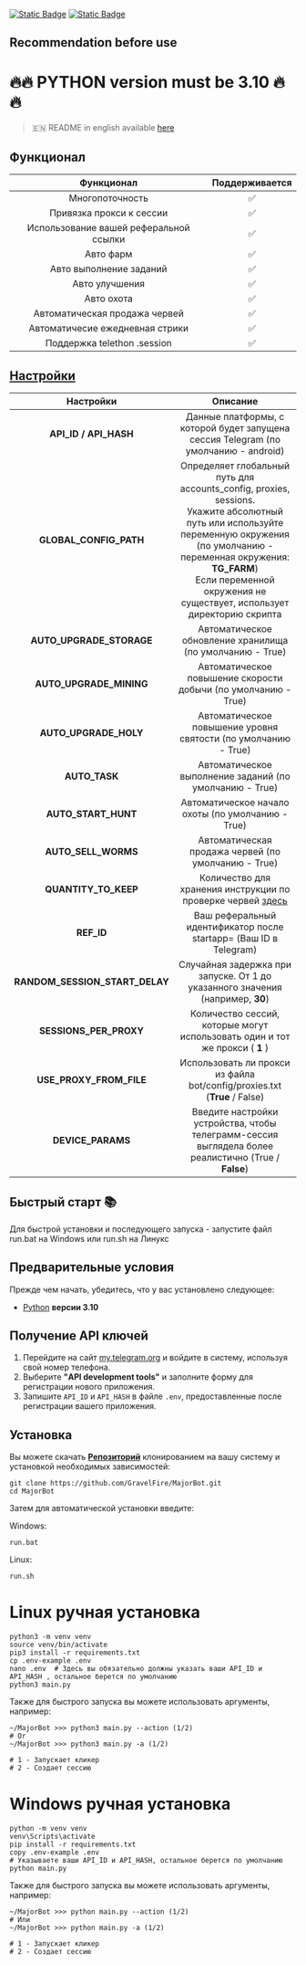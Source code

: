 [![Static Badge](https://img.shields.io/badge/Telegram-Channel-Link?style=for-the-badge&logo=Telegram&logoColor=white&logoSize=auto&color=blue)](https://t.me/+jJhUfsfFCn4zZDk0)      [![Static Badge](https://img.shields.io/badge/Telegram-Bot%20Link-Link?style=for-the-badge&logo=Telegram&logoColor=white&logoSize=auto&color=blue)](https://t.me/seed_coin_bot/app?startapp=525256526)



## Recommendation before use

# 🔥🔥 PYTHON version must be 3.10 🔥🔥

> 🇪🇳 README in english available [here](README)

## Функционал  
|               Функционал               | Поддерживается |
|:--------------------------------------:|:--------------:|
|            Многопоточность             |       ✅        | 
|        Привязка прокси к сессии        |       ✅        | 
| Использование вашей реферальной ссылки |       ✅        |
|               Авто фарм                |       ✅        |
|        Авто выполнение заданий         |       ✅        |
|             Авто улучшения             |       ✅        |
|               Авто охота               |       ✅        |
|     Автоматическая продажа червей      |       ✅        |
|    Автоматичесие ежедневная стрики     |       ✅        |
|      Поддержка telethon .session       |       ✅        |


## [Настройки](https://github.com/SP-l33t/Seed_Coin-Telethon/tree/main/.env-example)
|           Настройки            |                                                                                                                              Описание                                                                                                                               |
|:------------------------------:|:-------------------------------------------------------------------------------------------------------------------------------------------------------------------------------------------------------------------------------------------------------------------:|
|     **API_ID / API_HASH**      |                                                                                         Данные платформы, с которой будет запущена сессия Telegram (по умолчанию - android)                                                                                         |
|     **GLOBAL_CONFIG_PATH**     | Определяет глобальный путь для accounts_config, proxies, sessions. <br/>Укажите абсолютный путь или используйте переменную окружения (по умолчанию - переменная окружения: **TG_FARM**)<br/> Если переменной окружения не существует, использует директорию скрипта |
|    **AUTO_UPGRADE_STORAGE**    |                                                                                                      Автоматическое обновление хранилища (по умолчанию - True)                                                                                                      |
|    **AUTO_UPGRADE_MINING**     |                                                                                                   Автоматическое повышение скорости добычи (по умолчанию - True)                                                                                                    |
|     **AUTO_UPGRADE_HOLY**      |                                                                                                   Автоматическое повышение уровня святости (по умолчанию - True)                                                                                                    |
|         **AUTO_TASK**          |                                                                                                       Автоматическое выполнение заданий (по умолчанию - True)                                                                                                       |
|      **AUTO_START_HUNT**       |                                                                                                          Автоматическое начало охоты (по умолчанию - True)                                                                                                          |
|      **AUTO_SELL_WORMS**       |                                                                                                         Автоматическая продажа червей (по умолчанию - True)                                                                                                         |
|      **QUANTITY_TO_KEEP**      |                                                           Количество для хранения инструкции по проверке червей [здесь](https://github.com/SP-l33t/Seed-App-Mine-Seed-BOT-Telegram/blob/main/setting.md)                                                            |
|           **REF_ID**           |                                                                                                  Ваш реферальный идентификатор после startapp= (Ваш ID в Telegram)                                                                                                  |
| **RANDOM_SESSION_START_DELAY** |                                                                                           Случайная задержка при запуске. От 1 до указанного значения (например, **30**)                                                                                            |
|     **SESSIONS_PER_PROXY**     |                                                                                            Количество сессий, которые могут использовать один и тот же прокси ( **1** )                                                                                             |
|    **USE_PROXY_FROM_FILE**     |                                                                                              Использовать ли прокси из файла bot/config/proxies.txt (**True** / False)                                                                                              |
|       **DEVICE_PARAMS**        |                                                                                 Введите настройки устройства, чтобы телеграмм-сессия выглядела более реалистично (True / **False**)                                                                                 |

## Быстрый старт 📚

Для быстрой установки и последующего запуска - запустите файл run.bat на Windows или run.sh на Линукс

## Предварительные условия
Прежде чем начать, убедитесь, что у вас установлено следующее:
- [Python](https://www.python.org/downloads/) **версии 3.10**

## Получение API ключей
1. Перейдите на сайт [my.telegram.org](https://my.telegram.org) и войдите в систему, используя свой номер телефона.
2. Выберите **"API development tools"** и заполните форму для регистрации нового приложения.
3. Запишите `API_ID` и `API_HASH` в файле `.env`, предоставленные после регистрации вашего приложения.

## Установка
Вы можете скачать [**Репозиторий**](https://github.com/SP-l33t/Seed_Coin-Telethon) клонированием на вашу систему и установкой необходимых зависимостей:
```shell
git clone https://github.com/GravelFire/MajorBot.git
cd MajorBot
```

Затем для автоматической установки введите:

Windows:
```shell
run.bat
```

Linux:
```shell
run.sh
```

# Linux ручная установка
```shell
python3 -m venv venv
source venv/bin/activate
pip3 install -r requirements.txt
cp .env-example .env
nano .env  # Здесь вы обязательно должны указать ваши API_ID и API_HASH , остальное берется по умолчанию
python3 main.py
```

Также для быстрого запуска вы можете использовать аргументы, например:
```shell
~/MajorBot >>> python3 main.py --action (1/2)
# Or
~/MajorBot >>> python3 main.py -a (1/2)

# 1 - Запускает кликер
# 2 - Создает сессию
```


# Windows ручная установка
```shell
python -m venv venv
venv\Scripts\activate
pip install -r requirements.txt
copy .env-example .env
# Указываете ваши API_ID и API_HASH, остальное берется по умолчанию
python main.py
```

Также для быстрого запуска вы можете использовать аргументы, например:
```shell
~/MajorBot >>> python main.py --action (1/2)
# Или
~/MajorBot >>> python main.py -a (1/2)

# 1 - Запускает кликер
# 2 - Создает сессию
```
